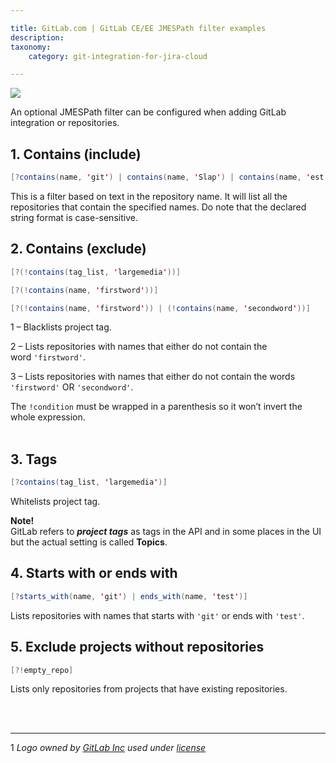 ```yaml
---

title: GitLab.com | GitLab CE/EE JMESPath filter examples
description:
taxonomy:
    category: git-integration-for-jira-cloud

---
```

![](https://bigbrassband.atlassian.net/wiki/download/thumbnails/1349615801/gitlab-mobile-custom1.png?version=1&modificationDate=1615466210438&cacheVersion=1&api=v2&width=226&height=70)

An optional JMESPath filter can be configured when adding GitLab integration or repositories.

## 1. Contains (include)

```java
[?contains(name, 'git') | contains(name, 'Slap') | contains(name, 'est')]
```

This is a filter based on text in the repository name. It will list all the repositories that contain the specified names. Do note that the declared string format is case-sensitive.

## 2. Contains (exclude)

```java
[?(!contains(tag_list, 'largemedia'))]

[?(!contains(name, 'firstword'))]

[?(!contains(name, 'firstword')) | (!contains(name, 'secondword'))]
```

1 – Blacklists project tag.

2 – Lists repositories with names that either do not contain the word `'firstword'`.

3 – Lists repositories with names that either do not contain the words `'firstword'` OR `'secondword'`.

<div class="bbb-callout bbb--note">
    <div class="irow">
    <div class="ilogobox">
        <span class="logoimg"></span>
    </div>
    <div class="imsgbox">
        The <code>!condition</code> must be wrapped in a parenthesis so it won’t invert the whole expression.
    </div>
    </div>
</div>
<br>

## 3. Tags

```java
[?contains(tag_list, 'largemedia')]
```

Whitelists project tag.

<div class="bbb-callout bbb--note">
    <div class="irow">
    <div class="ilogobox">
        <span class="logoimg"></span>
    </div>
    <div class="imsgbox">
        <b>Note!</b><br>
        GitLab refers to <b><i>project tags</i></b> as tags in the API and in some places in the UI but the actual setting is called <b>Topics</b>.
    </div>
    </div>
</div>

## 4. Starts with or ends with

```java
[?starts_with(name, 'git') | ends_with(name, 'test')]
```

Lists repositories with names that starts with `'git'` or ends with `'test'`.

## 5. Exclude projects without repositories

```java
[?!empty_repo]
```

Lists only repositories from projects that have existing repositories.

<br>
<br>

* * *

1 _Logo owned by_ [_GitLab Inc_](https://gitlab.com/) _used under_ [_license_](https://creativecommons.org/licenses/by-nc-sa/4.0/)

